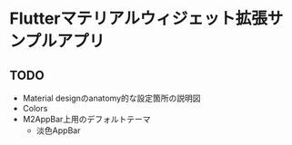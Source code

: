 
# Flutterマテリアルウィジェット拡張サンプルアプリ

## TODO
* Material designのanatomy的な設定箇所の説明図
* Colors
* M2AppBar上用のデフォルトテーマ
  * 淡色AppBar
